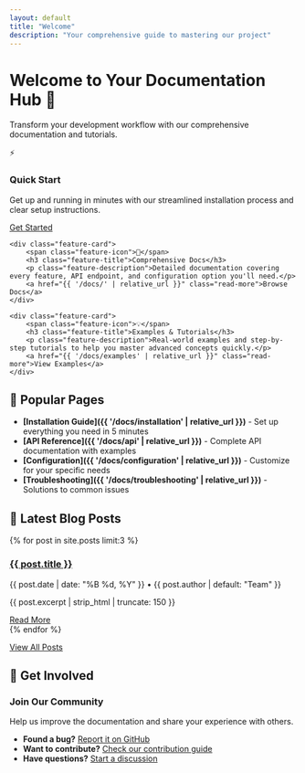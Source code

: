```yaml
---
layout: default
title: "Welcome"
description: "Your comprehensive guide to mastering our project"
---
```


# Welcome to Your Documentation Hub 🚀

Transform your development workflow with our comprehensive documentation and tutorials.

<div class="feature-grid">
    <div class="feature-card">
        <span class="feature-icon">⚡</span>
        <h3 class="feature-title">Quick Start</h3>
        <p class="feature-description">Get up and running in minutes with our streamlined installation process and clear setup instructions.</p>
        <a href="{{ '/docs/getting-started' | relative_url }}" class="read-more">Get Started</a>
    </div>
    
    <div class="feature-card">
        <span class="feature-icon">📖</span>
        <h3 class="feature-title">Comprehensive Docs</h3>
        <p class="feature-description">Detailed documentation covering every feature, API endpoint, and configuration option you'll need.</p>
        <a href="{{ '/docs/' | relative_url }}" class="read-more">Browse Docs</a>
    </div>
    
    <div class="feature-card">
        <span class="feature-icon">💡</span>
        <h3 class="feature-title">Examples & Tutorials</h3>
        <p class="feature-description">Real-world examples and step-by-step tutorials to help you master advanced concepts quickly.</p>
        <a href="{{ '/docs/examples' | relative_url }}" class="read-more">View Examples</a>
    </div>
</div>

## 🎯 Popular Pages

- **[Installation Guide]({{ '/docs/installation' | relative_url }})** - Set up everything you need in 5 minutes
- **[API Reference]({{ '/docs/api' | relative_url }})** - Complete API documentation with examples
- **[Configuration]({{ '/docs/configuration' | relative_url }})** - Customize for your specific needs
- **[Troubleshooting]({{ '/docs/troubleshooting' | relative_url }})** - Solutions to common issues

## 📝 Latest Blog Posts

{% for post in site.posts limit:3 %}
<div class="card">
    <h3><a href="{{ post.url | relative_url }}">{{ post.title }}</a></h3>
    <div class="post-meta">{{ post.date | date: "%B %d, %Y" }} • {{ post.author | default: "Team" }}</div>
    <p class="post-excerpt">{{ post.excerpt | strip_html | truncate: 150 }}</p>
    <a href="{{ post.url | relative_url }}" class="read-more">Read More</a>
</div>
{% endfor %}

<a href="{{ '/blog/' | relative_url }}" class="read-more">View All Posts</a>

## 🤝 Get Involved

<div class="card">
    <h3>Join Our Community</h3>
    <p>Help us improve the documentation and share your experience with others.</p>
    <ul>
        <li><strong>Found a bug?</strong> <a href="https://github.com/{{ site.github_username | default: 'yourusername' }}/{{ site.github_repo | default: 'Zero-to-Hero' }}/issues">Report it on GitHub</a></li>
        <li><strong>Want to contribute?</strong> <a href="{{ '/contributing' | relative_url }}">Check our contribution guide</a></li>
        <li><strong>Have questions?</strong> <a href="https://github.com/{{ site.github_username | default: 'yourusername' }}/{{ site.github_repo | default: 'Zero-to-Hero' }}/discussions">Start a discussion</a></li>
    </ul>
</div>